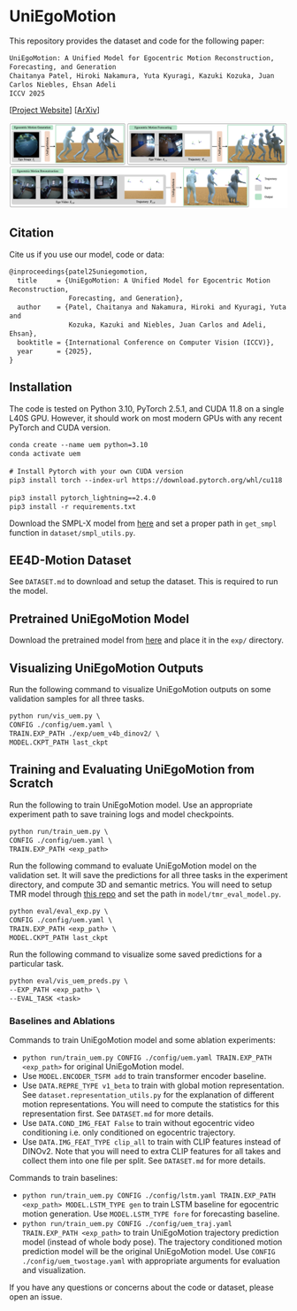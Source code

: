 # UniEgoMotion
This repository provides the dataset and code for the following paper: 
```
UniEgoMotion: A Unified Model for Egocentric Motion Reconstruction, Forecasting, and Generation
Chaitanya Patel, Hiroki Nakamura, Yuta Kyuragi, Kazuki Kozuka, Juan Carlos Niebles, Ehsan Adeli
ICCV 2025  
```
[[Project Website](https://chaitanya100100.github.io/UniEgoMotion)]
[[ArXiv](https://arxiv.org/abs/2508.01126)]

![Teaser](assets/teaser.png)

## Citation
Cite us if you use our model, code or data:
```
@inproceedings{patel25uniegomotion,
  title     = {UniEgoMotion: A Unified Model for Egocentric Motion Reconstruction, 
               Forecasting, and Generation},
  author    = {Patel, Chaitanya and Nakamura, Hiroki and Kyuragi, Yuta and 
               Kozuka, Kazuki and Niebles, Juan Carlos and Adeli, Ehsan},
  booktitle = {International Conference on Computer Vision (ICCV)},
  year      = {2025},
}
```

## Installation
The code is tested on Python 3.10, PyTorch 2.5.1, and CUDA 11.8 on a single L40S GPU. However, it should work on most modern GPUs with any recent PyTorch and CUDA version.
```
conda create --name uem python=3.10
conda activate uem

# Install Pytorch with your own CUDA version
pip3 install torch --index-url https://download.pytorch.org/whl/cu118

pip3 install pytorch_lightning==2.4.0
pip3 install -r requirements.txt
```
Download the SMPL-X model from [here](https://smpl-x.is.tue.mpg.de/) and set a proper path in `get_smpl` function in `dataset/smpl_utils.py`.

## EE4D-Motion Dataset
See `DATASET.md` to download and setup the dataset. This is required to run the model.

## Pretrained UniEgoMotion Model
Download the pretrained model from [here](https://downloads.cs.stanford.edu/simurgh/chpatel/uem_v4b_dinov2.zip) and place it in the `exp/` directory.

## Visualizing UniEgoMotion Outputs
Run the following command to visualize UniEgoMotion outputs on some validation samples for all three tasks.
```
python run/vis_uem.py \
CONFIG ./config/uem.yaml \
TRAIN.EXP_PATH ./exp/uem_v4b_dinov2/ \
MODEL.CKPT_PATH last_ckpt
```

## Training and Evaluating UniEgoMotion from Scratch
Run the following to train UniEgoMotion model. Use an appropriate experiment path to save training logs and model checkpoints.
```
python run/train_uem.py \
CONFIG ./config/uem.yaml \
TRAIN.EXP_PATH <exp_path>
```

Run the following command to evaluate UniEgoMotion model on the validation set. It will save the predictions for all three tasks in the experiment directory, and compute 3D and semantic metrics. You will need to setup TMR model through [this repo](https://github.com/nv-tlabs/stmc) and set the path in `model/tmr_eval_model.py`.
```
python eval/eval_exp.py \
CONFIG ./config/uem.yaml \
TRAIN.EXP_PATH <exp_path> \
MODEL.CKPT_PATH last_ckpt
```

Run the following command to visualize some saved predictions for a particular task.
```
python eval/vis_uem_preds.py \
--EXP_PATH <exp_path> \
--EVAL_TASK <task>
```

### Baselines and Ablations
Commands to train UniEgoMotion model and some ablation experiments:
- `python run/train_uem.py CONFIG ./config/uem.yaml TRAIN.EXP_PATH <exp_path>` for original UniEgoMotion model.
- Use `MODEL.ENCODER_TSFM add` to train transformer encoder baseline.
- Use `DATA.REPRE_TYPE v1_beta` to train with global motion representation. See `dataset.representation_utils.py` for the explanation of different motion representations. You will need to compute the statistics for this representation first. See `DATASET.md` for more details.
- Use `DATA.COND_IMG_FEAT False` to train without egocentric video conditioning i.e. only conditioned on egocentric trajectory.
- Use `DATA.IMG_FEAT_TYPE clip_all` to train with CLIP features instead of DINOv2. Note that you will need to extra CLIP features for all takes and collect them into one file per split. See `DATASET.md` for more details.

Commands to train baselines:
- `python run/train_uem.py CONFIG ./config/lstm.yaml TRAIN.EXP_PATH <exp_path> MODEL.LSTM_TYPE gen` to train LSTM baseline for egocentric motion generation. Use `MODEL.LSTM_TYPE fore` for forecasting baseline.
- `python run/train_uem.py CONFIG ./config/uem_traj.yaml TRAIN.EXP_PATH <exp_path>` to train UniEgoMotion trajectory prediction model (instead of whole body pose). The trajectory conditioned motion prediction model will be the original UniEgoMotion model. Use `CONFIG ./config/uem_twostage.yaml` with appropriate arguments for evaluation and visualization.


If you have any questions or concerns about the code or dataset, please open an issue.
